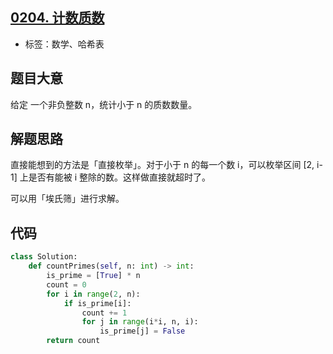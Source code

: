 ## [0204. 计数质数](https://leetcode-cn.com/problems/count-primes/)

- 标签：数学、哈希表

## 题目大意

给定 一个非负整数 n，统计小于 n 的质数数量。

## 解题思路

直接能想到的方法是「直接枚举」。对于小于 n 的每一个数 i，可以枚举区间 [2, i-1] 上是否有能被 i 整除的数。这样做直接就超时了。

可以用「埃氏筛」进行求解。

## 代码

```Python
class Solution:
    def countPrimes(self, n: int) -> int:
        is_prime = [True] * n
        count = 0
        for i in range(2, n):
            if is_prime[i]:
                count += 1
                for j in range(i*i, n, i):
                    is_prime[j] = False
        return count
```

